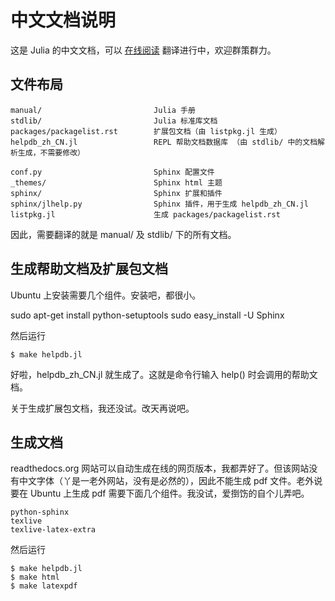 中文文档说明
============

这是 Julia 的中文文档，可以 [在线阅读](http://julia_zh_cn.readthedocs.org)
翻译进行中，欢迎群策群力。

文件布局
-----------

    manual/                         Julia 手册
    stdlib/                         Julia 标准库文档
	packages/packagelist.rst        扩展包文档（由 listpkg.jl 生成）
	helpdb_zh_CN.jl                 REPL 帮助文档数据库 （由 stdlib/ 中的文档解析生成，不需要修改）
	
	conf.py                         Sphinx 配置文件
    _themes/                        Sphinx html 主题
    sphinx/                         Sphinx 扩展和插件
    sphinx/jlhelp.py                Sphinx 插件，用于生成 helpdb_zh_CN.jl
	listpkg.jl                      生成 packages/packagelist.rst
	
因此，需要翻译的就是 manual/ 及 stdlib/ 下的所有文档。
	
生成帮助文档及扩展包文档
------------------------

Ubuntu 上安装需要几个组件。安装吧，都很小。

sudo apt-get install python-setuptools
sudo easy_install -U Sphinx

然后运行

    $ make helpdb.jl

好啦，helpdb_zh_CN.jl 就生成了。这就是命令行输入 help() 时会调用的帮助文档。

关于生成扩展包文档，我还没试。改天再说吧。

	
生成文档
--------

readthedocs.org 网站可以自动生成在线的网页版本，我都弄好了。但该网站没有中文字体（丫是一老外网站，没有是必然的），因此不能生成 pdf 文件。老外说要在 Ubuntu 上生成 pdf 需要下面几个组件。我没试，爱捯饬的自个儿弄吧。

    python-sphinx
    texlive
    texlive-latex-extra

然后运行

    $ make helpdb.jl
    $ make html
    $ make latexpdf
